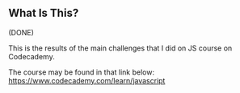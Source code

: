 What Is This?
-------------
(DONE)

This is the results of the main challenges that I did on JS course on Codecademy.

The course may be found in that link below:
https://www.codecademy.com/learn/javascript
